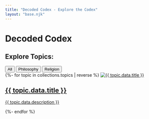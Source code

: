 ```yaml
---
title: "Decoded Codex - Explore the Codex"
layout: "base.njk"
---
```


# Decoded Codex 

## Explore Topics:

<div id="filter-buttons">
  <button class="filter-btn active" data-filter="all">All</button>
  <button class="filter-btn" data-filter="philosophy">Philosophy</button>
  <button class="filter-btn" data-filter="religion">Religion</button>
  </div>

<div id="topic-grid">
  {%- for topic in collections.topics | reverse %}
      <a href="{{ topic.url }}" class="topic-card" data-tags="{{ topic.data.tags | join | downcase }}">
        <img src="{{ topic.data.image }}" alt="{{ topic.data.title }}">
        <div class="topic-card-content">
          <h2>{{ topic.data.title }}</h2>
          <p>{{ topic.data.description }}</p>
        </div>
      </a>
  {%- endfor %}
</div>